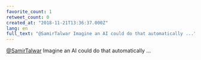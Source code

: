 ```yaml
---
favorite_count: 1
retweet_count: 0
created_at: "2018-11-21T13:36:37.000Z"
lang: en
full_text: "@SamirTalwar Imagine an AI could do that automatically ..."
---
```


[@SamirTalwar](https://twitter.com/SamirTalwar) Imagine an AI could do that
automatically ...
